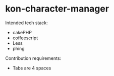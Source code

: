 kon-character-manager
=====================

Intended tech stack:
* cakePHP
* coffeescript
* Less
* phing


Contribution requirements:
* Tabs are 4 spaces